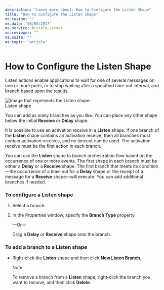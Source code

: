 ```yaml
---
description: "Learn more about: How to Configure the Listen Shape"
title: "How to Configure the Listen Shape"
ms.custom: ""
ms.date: "06/08/2017"
ms.service: biztalk-server
ms.reviewer: ""
ms.suite: ""
ms.topic: "article"
---
```

# How to Configure the Listen Shape
Listen actions enable applications to wait for one of several messages on one or more ports, or to stop waiting after a specified time-out interval, and branch based upon the results.  
  
 ![Image that represents the Listen shape.](../core/media/ebiz-orch-listen.gif "ebiz_orch_listen")  
Listen shape  
  
 You can add as many branches as you like. You can place any other shape below the initial **Receive** or **Delay** shape.  
  
 It is possible to use an activation receive in a **Listen** shape. If one branch of the **Listen** shape contains an activation receive, then all branches must contain activation receives, and no timeout can be used. The activation receive must be the first action in each branch.  
  
 You can use the **Listen** shape to branch orchestration flow based on the occurrence of one or more events. The first shape in each branch must be either a **Delay** or a **Receive** shape. The first branch that meets its condition—the occurrence of a time-out for a **Delay** shape or the receipt of a message for a **Receive** shape—will execute. You can add additional branches if needed.  
  
### To configure a Listen shape  
  
1.  Select a branch.  
  
2.  In the Properties window, specify the **Branch Type** property.  
  
     —Or—  
  
     Drag a **Delay** or **Receive** shape onto the branch.  
  
### To add a branch to a Listen shape  
  
-   Right-click the **Listen** shape and then click **New Listen Branch**.  
  
    > [!NOTE]
    >  To remove a branch from a **Listen** shape, right-click the branch you want to remove, and then click **Delete**.
